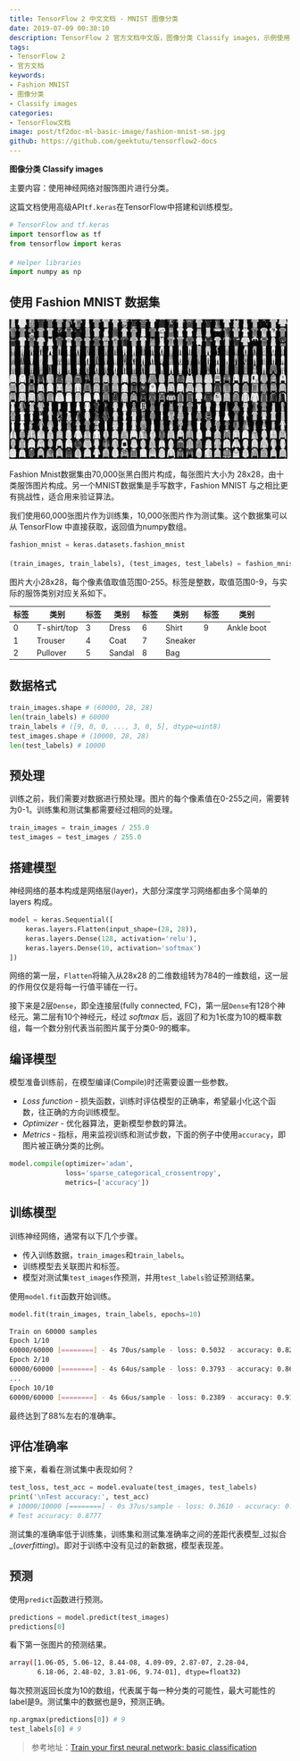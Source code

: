 ```yaml
---
title: TensorFlow 2 中文文档 - MNIST 图像分类
date: 2019-07-09 00:30:10
description: TensorFlow 2 官方文档中文版，图像分类 Classify images，示例使用 Fashion MNIST 数据集。
tags:
- TensorFlow 2
- 官方文档
keywords:
- Fashion MNIST
- 图像分类
- Classify images
categories:
- TensorFlow文档
image: post/tf2doc-ml-basic-image/fashion-mnist-sm.jpg
github: https://github.com/geektutu/tensorflow2-docs
---
```


**图像分类 Classify images**

主要内容：使用神经网络对服饰图片进行分类。

这篇文档使用高级API`tf.keras`在TensorFlow中搭建和训练模型。

```python
# TensorFlow and tf.keras
import tensorflow as tf
from tensorflow import keras

# Helper libraries
import numpy as np
```

## 使用 Fashion MNIST  数据集

![tf2doc-ml-basic-image](tf2doc-ml-basic-image/fashion-mnist.jpg)

Fashion Mnist数据集由70,000张黑白图片构成，每张图片大小为 28x28，由十类服饰图片构成。另一个MNIST数据集是手写数字，Fashion MNIST 与之相比更有挑战性，适合用来验证算法。

我们使用60,000张图片作为训练集，10,000张图片作为测试集。这个数据集可以从 TensorFlow 中直接获取，返回值为numpy数组。

```python
fashion_mnist = keras.datasets.fashion_mnist

(train_images, train_labels), (test_images, test_labels) = fashion_mnist.load_data()
```

图片大小28x28，每个像素值取值范围0-255。标签是整数，取值范围0-9，与实际的服饰类别对应关系如下。

| 标签 | 类别        | 标签 | 类别   | 标签 | 类别    | 标签 | 类别       |
| ---- | ----------- | ---- | ------ | ---- | ------- | ---- | ---------- |
| 0    | T-shirt/top | 3    | Dress  | 6    | Shirt   | 9    | Ankle boot |
| 1    | Trouser     | 4    | Coat   | 7    | Sneaker |      |            |
| 2    | Pullover    | 5    | Sandal | 8    | Bag     |      |            |

## 数据格式

```python
train_images.shape # (60000, 28, 28)
len(train_labels) # 60000
train_labels # ([9, 0, 0, ..., 3, 0, 5], dtype=uint8)
test_images.shape # (10000, 28, 28)
len(test_labels) # 10000
```

## 预处理

训练之前，我们需要对数据进行预处理。图片的每个像素值在0-255之间，需要转为0-1。训练集和测试集都需要经过相同的处理。

```python
train_images = train_images / 255.0
test_images = test_images / 255.0
```

## 搭建模型

神经网络的基本构成是网络层(layer)，大部分深度学习网络都由多个简单的 layers 构成。

```python
model = keras.Sequential([
    keras.layers.Flatten(input_shape=(28, 28)),
    keras.layers.Dense(128, activation='relu'),
    keras.layers.Dense(10, activation='softmax')
])
```

网络的第一层，`Flatten`将输入从28x28 的二维数组转为784的一维数组，这一层的作用仅仅是将每一行值平铺在一行。

接下来是2层`Dense`，即全连接层(fully connected, FC)，第一层`Dense`有128个神经元。第二层有10个神经元，经过 _softmax_ 后，返回了和为1长度为10的概率数组，每一个数分别代表当前图片属于分类0-9的概率。

## 编译模型

模型准备训练前，在模型编译(Compile)时还需要设置一些参数。

- _Loss function_ - 损失函数，训练时评估模型的正确率，希望最小化这个函数，往正确的方向训练模型。
- _Optimizer_ - 优化器算法，更新模型参数的算法。
- _Metrics_  - 指标，用来监视训练和测试步数，下面的例子中使用`accuracy`，即图片被正确分类的比例。

```python
model.compile(optimizer='adam',
              loss='sparse_categorical_crossentropy',
              metrics=['accuracy'])
```

## 训练模型

训练神经网络，通常有以下几个步骤。

- 传入训练数据，`train_images`和`train_labels`。
- 训练模型去关联图片和标签。
- 模型对测试集`test_images`作预测，并用`test_labels`验证预测结果。

使用`model.fit`函数开始训练。

```python
model.fit(train_images, train_labels, epochs=10)
```

```bash
Train on 60000 samples
Epoch 1/10
60000/60000 [========] - 4s 70us/sample - loss: 0.5032 - accuracy: 0.8234
Epoch 2/10
60000/60000 [========] - 4s 64us/sample - loss: 0.3793 - accuracy: 0.8618
...
Epoch 10/10
60000/60000 [========] - 4s 66us/sample - loss: 0.2389 - accuracy: 0.9115
```

最终达到了88%左右的准确率。



## 评估准确率

接下来，看看在测试集中表现如何？

```python
test_loss, test_acc = model.evaluate(test_images, test_labels)
print('\nTest accuracy:', test_acc)
# 10000/10000 [========] - 0s 37us/sample - loss: 0.3610 - accuracy: 0.8777
# Test accuracy: 0.8777
```

测试集的准确率低于训练集，训练集和测试集准确率之间的差距代表模型_过拟合_(_overfitting_)。即对于训练中没有见过的新数据，模型表现差。

## 预测

使用`predict`函数进行预测。

```python
predictions = model.predict(test_images)
predictions[0]
```

看下第一张图片的预测结果。

```bash
array([1.06-05, 5.06-12, 8.44-08, 4.09-09, 2.87-07, 2.28-04, 
       6.18-06, 2.48-02, 3.81-06, 9.74-01], dtype=float32)
```

每次预测返回长度为10的数组，代表属于每一种分类的可能性，最大可能性的label是9。测试集中的数据也是9，预测正确。

```python
np.argmax(predictions[0]) # 9
test_labels[0] # 9
```

> 参考地址：[Train your first neural network: basic classification](https://www.tensorflow.org/beta/tutorials/keras/basic_classification)
